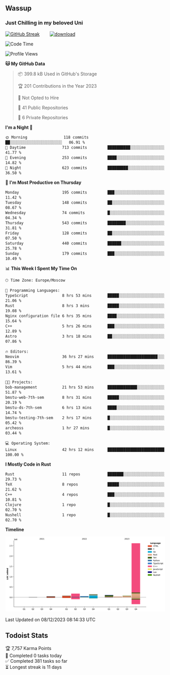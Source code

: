 ## Wassup 
### Just Chilling in my beloved Uni 

<!--
-->

[![GitHub Streak](http://github-readme-streak-stats.herokuapp.com?user=archeoss&theme=shades-of-purple&hide_border=true&date_format=j%20M%5B%20Y%5D)](https://git.io/streak-stats)&nbsp;&nbsp;&nbsp;&nbsp;&nbsp;&nbsp;&nbsp;&nbsp;[![download](https://user-images.githubusercontent.com/68448737/147796309-d8b65b1d-4dde-40d9-b03a-2b42aaa6cd43.jpeg)
](http://bmstu.ru/)

<!--START_SECTION:waka-->
![Code Time](http://img.shields.io/badge/Code%20Time-2%2C199%20hrs%2036%20mins-blue)

![Profile Views](http://img.shields.io/badge/Profile%20Views-0-blue)

**🐱 My GitHub Data** 

> 📦 399.8 kB Used in GitHub's Storage 
 > 
> 🏆 201 Contributions in the Year 2023
 > 
> 🚫 Not Opted to Hire
 > 
> 📜 41 Public Repositories 
 > 
> 🔑 6 Private Repositories 
 > 
**I'm a Night 🦉** 

```text
🌞 Morning                118 commits         ██░░░░░░░░░░░░░░░░░░░░░░░   06.91 % 
🌆 Daytime                713 commits         ██████████░░░░░░░░░░░░░░░   41.77 % 
🌃 Evening                253 commits         ████░░░░░░░░░░░░░░░░░░░░░   14.82 % 
🌙 Night                  623 commits         █████████░░░░░░░░░░░░░░░░   36.50 % 
```
📅 **I'm Most Productive on Thursday** 

```text
Monday                   195 commits         ███░░░░░░░░░░░░░░░░░░░░░░   11.42 % 
Tuesday                  148 commits         ██░░░░░░░░░░░░░░░░░░░░░░░   08.67 % 
Wednesday                74 commits          █░░░░░░░░░░░░░░░░░░░░░░░░   04.34 % 
Thursday                 543 commits         ████████░░░░░░░░░░░░░░░░░   31.81 % 
Friday                   128 commits         ██░░░░░░░░░░░░░░░░░░░░░░░   07.50 % 
Saturday                 440 commits         ██████░░░░░░░░░░░░░░░░░░░   25.78 % 
Sunday                   179 commits         ███░░░░░░░░░░░░░░░░░░░░░░   10.49 % 
```


📊 **This Week I Spent My Time On** 

```text
🕑︎ Time Zone: Europe/Moscow

💬 Programming Languages: 
TypeScript               8 hrs 53 mins       █████░░░░░░░░░░░░░░░░░░░░   21.06 % 
Rust                     8 hrs 3 mins        █████░░░░░░░░░░░░░░░░░░░░   19.08 % 
Nginx configuration file 6 hrs 35 mins       ████░░░░░░░░░░░░░░░░░░░░░   15.64 % 
C++                      5 hrs 26 mins       ███░░░░░░░░░░░░░░░░░░░░░░   12.89 % 
Astro                    3 hrs 18 mins       ██░░░░░░░░░░░░░░░░░░░░░░░   07.86 % 

🔥 Editors: 
Neovim                   36 hrs 27 mins      ██████████████████████░░░   86.39 % 
Vim                      5 hrs 44 mins       ███░░░░░░░░░░░░░░░░░░░░░░   13.61 % 

🐱‍💻 Projects: 
bob-management           21 hrs 53 mins      █████████████░░░░░░░░░░░░   51.87 % 
bmstu-web-7th-sem        8 hrs 31 mins       █████░░░░░░░░░░░░░░░░░░░░   20.19 % 
bmstu-ds-7th-sem         6 hrs 13 mins       ████░░░░░░░░░░░░░░░░░░░░░   14.74 % 
bmstu-testing-7th-sem    2 hrs 17 mins       █░░░░░░░░░░░░░░░░░░░░░░░░   05.42 % 
archeoss                 1 hr 27 mins        █░░░░░░░░░░░░░░░░░░░░░░░░   03.44 % 

💻 Operating System: 
Linux                    42 hrs 12 mins      █████████████████████████   100.00 % 
```

**I Mostly Code in Rust** 

```text
Rust                     11 repos            ███████░░░░░░░░░░░░░░░░░░   29.73 % 
TeX                      8 repos             █████░░░░░░░░░░░░░░░░░░░░   21.62 % 
C++                      4 repos             ███░░░░░░░░░░░░░░░░░░░░░░   10.81 % 
Clojure                  1 repo              █░░░░░░░░░░░░░░░░░░░░░░░░   02.70 % 
Nushell                  1 repo              █░░░░░░░░░░░░░░░░░░░░░░░░   02.70 % 
```



**Timeline**

![Lines of Code chart](https://raw.githubusercontent.com/archeoss/archeoss/master/assets/bar_graph.png)


 Last Updated on 08/12/2023 08:14:33 UTC
<!--END_SECTION:waka-->

## Todoist Stats

<!-- TODO-IST:START -->
🏆  7,757 Karma Points           
🌸  Completed 0 tasks today           
✅  Completed 381 tasks so far           
⏳  Longest streak is 11 days
<!-- TODO-IST:END -->
